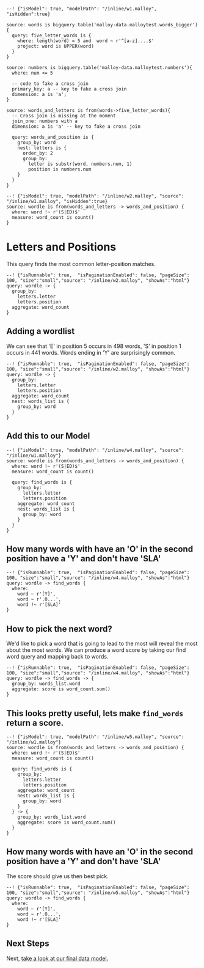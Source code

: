 
```malloy
--! {"isModel": true, "modelPath": "/inline/w1.malloy", "isHidden":true}

source: words is bigquery.table('malloy-data.malloytest.words_bigger'){
  query: five_letter_words is {
    where: length(word) = 5 and  word ~ r'^[a-z]....$'
    project: word is UPPER(word)
  }
}

source: numbers is bigquery.table('malloy-data.malloytest.numbers'){
  where: num <= 5

  -- code to fake a cross join
  primary_key: a -- key to fake a cross join
  dimension: a is 'a';
}

source: words_and_letters is from(words->five_letter_words){
  -- Cross join is missing at the moment
  join_one: numbers with a
  dimension: a is 'a' -- key to fake a cross join

  query: words_and_position is {
    group_by: word
    nest: letters is {
      order_by: 2
      group_by:
        letter is substr(word, numbers.num, 1)
        position is numbers.num
    }
  }
}
```

```malloy
--! {"isModel": true, "modelPath": "/inline/w2.malloy", "source": "/inline/w1.malloy", "isHidden":true}
source: wordle is from(words_and_letters -> words_and_position) {
  where: word !~ r'(S|ED)$'
  measure: word_count is count()
}
```


# Letters and Positions

This query finds the most common letter-position matches.

```malloy
--! {"isRunnable": true,  "isPaginationEnabled": false, "pageSize": 100, "size":"small","source": "/inline/w2.malloy", "showAs":"html"}
query: wordle -> {
  group_by:
    letters.letter
    letters.position
  aggregate: word_count
}
```

## Adding a wordlist

We can see that 'E' in position 5 occurs in 498 words, 'S' in position 1  occurs in 441 words.  Words ending in 'Y' are surprisingly common.

```malloy
--! {"isRunnable": true,  "isPaginationEnabled": false, "pageSize": 100, "size":"small","source": "/inline/w2.malloy", "showAs":"html"}
query: wordle -> {
  group_by:
    letters.letter
    letters.position
  aggregate: word_count
  nest: words_list is {
    group_by: word
  }
}
```

## Add this to our Model

```malloy
--! {"isModel": true, "modelPath": "/inline/w4.malloy", "source": "/inline/w1.malloy"}
source: wordle is from(words_and_letters -> words_and_position) {
  where: word !~ r'(S|ED)$'
  measure: word_count is count()

  query: find_words is {
    group_by:
      letters.letter
      letters.position
    aggregate: word_count
    nest: words_list is {
      group_by: word
    }
  }
}
```

## How many words with have an 'O' in the second position have a 'Y' and don't have 'SLA'

```malloy
--! {"isRunnable": true,  "isPaginationEnabled": false, "pageSize": 100, "size":"small","source": "/inline/w4.malloy", "showAs":"html"}
query: wordle -> find_words {
  where:
    word ~ r'[Y]',
    word ~ r'.O...',
    word !~ r'[SLA]'
}
```

## How to pick the next word?

We'd like to pick a word that is going to lead to the most will reveal the most about the most words.
We can produce a word score by taking our find word query and mapping back to words.

```malloy
--! {"isRunnable": true,  "isPaginationEnabled": false, "pageSize": 100, "size":"small","source": "/inline/w4.malloy", "showAs":"html"}
query: wordle -> find_words -> {
  group_by: words_list.word
  aggregate: score is word_count.sum()
}
```

## This looks pretty useful, lets make `find_words` return a score.

```malloy
--! {"isModel": true, "modelPath": "/inline/w5.malloy", "source": "/inline/w1.malloy"}
source: wordle is from(words_and_letters -> words_and_position) {
  where: word !~ r'(S|ED)$'
  measure: word_count is count()

  query: find_words is {
    group_by:
      letters.letter
      letters.position
    aggregate: word_count
    nest: words_list is {
      group_by: word
    }
  } -> {
    group_by: words_list.word
    aggregate: score is word_count.sum()
  }
}
```

## How many words with have an 'O' in the second position have a 'Y' and don't have 'SLA'
The score should give us then best pick.

```malloy
--! {"isRunnable": true,  "isPaginationEnabled": false, "pageSize": 100, "size":"small","source": "/inline/w5.malloy", "showAs":"html"}
query: wordle -> find_words {
  where:
    word ~ r'[Y]',
    word ~ r'.O...',
    word !~ r'[SLA]'
}
```

## Next Steps
Next, [take a look at our final data model.](./wordle4.md)